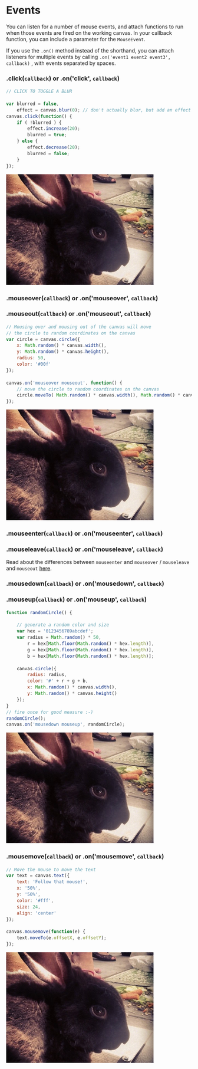 # Events

You can listen for a number of mouse events, and attach functions to run when those events are fired on the working canvas. In your callback function, you can include a parameter for the `MouseEvent`.

If you use the `.on()` method instead of the shorthand, you can attach listeners for multiple events by calling `.on('event1 event2 event3', callback)` , with events separated by spaces.

### .click(`callback`) or .on('click', `callback`)

```js
// CLICK TO TOGGLE A BLUR

var blurred = false,
    effect = canvas.blur(0); // don't actually blur, but add an effect
canvas.click(function() {
    if ( !blurred ) {
        effect.increase(20);
        blurred = true;
    } else {
        effect.decrease(20);
        blurred = false;
    }
});
```
<img id="martin-click" src="images/bunny.jpg">

### .mouseover(`callback`) or .on('mouseover', `callback`)
### .mouseout(`callback`) or .on('mouseout', `callback`)

```js
// Mousing over and mousing out of the canvas will move
// the circle to random coordinates on the canvas
var circle = canvas.circle({
    x: Math.random() * canvas.width(),
    y: Math.random() * canvas.height(),
    radius: 50,
    color: '#00f'
});

canvas.on('mouseover mouseout', function() {
    // move the circle to random coordinates on the canvas
    circle.moveTo( Math.random() * canvas.width(), Math.random() * canvas.height() );
});
```
<img id="martin-mouseover" src="images/bunny.jpg">

### .mouseenter(`callback`) or .on('mouseenter', `callback`)
### .mouseleave(`callback`) or .on('mouseleave', `callback`)

Read about the differences between `mouseenter` and `mouseover` / `mouseleave` and `mouseout` [here](http://www.quirksmode.org/js/events_mouse.html).

### .mousedown(`callback`) or .on('mousedown', `callback`)
### .mouseup(`callback`) or .on('mouseup', `callback`)

```js
function randomCircle() {

    // generate a random color and size
    var hex = '0123456789abcdef';
    var radius = Math.random() * 50,
        r = hex[Math.floor(Math.random() * hex.length)],
        g = hex[Math.floor(Math.random() * hex.length)],
        b = hex[Math.floor(Math.random() * hex.length)];

    canvas.circle({
        radius: radius,
        color: '#' + r + g + b,
        x: Math.random() * canvas.width(),
        y: Math.random() * canvas.height()
    });
}
// fire once for good measure :-)
randomCircle();
canvas.on('mousedown mouseup', randomCircle);
```

<img id="martin-mousedown" src="images/bunny.jpg">

### .mousemove(`callback`) or .on('mousemove', `callback`)

```js
// Move the mouse to move the text
var text = canvas.text({
    text: 'Follow that mouse!',
    x: '50%',
    y: '50%',
    color: '#fff',
    size: 24,
    align: 'center'
});

canvas.mousemove(function(e) {
    text.moveTo(e.offsetX, e.offsetY);
});
```

<img id="martin-mousemove" src="images/bunny.jpg">
